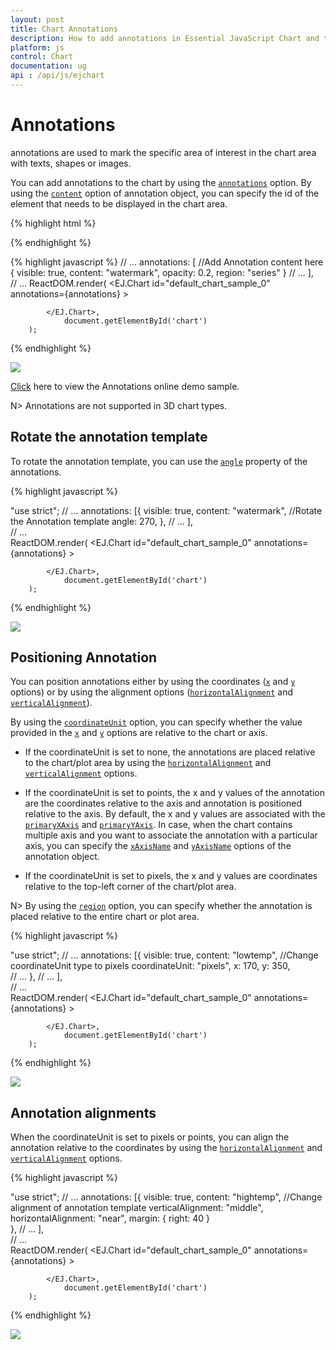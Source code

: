 ```yaml
---
layout: post
title: Chart Annotations 
description: How to add annotations in Essential JavaScript Chart and the different options available to customize its position. 
platform: js
control: Chart
documentation: ug
api : /api/js/ejchart
---
```


# Annotations

annotations are used to mark the specific area of interest in the chart area with texts, shapes or images. 

You can add annotations to the chart by using the [`annotations`](../api/ejchart#members:annotations) option. By using the [`content`](../api/ejchart#members:annotations-content) option of annotation object, you can specify the id of the element that needs to be displayed in the chart area.

{% highlight html %}

<body>
  <div id="chartcontainer"></div> 
              
  <div id= "watermark" style="font-size:100px; display:none">2014</div>
</body>

{% endhighlight %}

{% highlight javascript %}
        //  ...
        annotations: [
             //Add Annotation content here
	           { visible: true, content: "watermark", opacity: 0.2, region: "series" }
             //  ...
        ],             
        //  ...
		ReactDOM.render(
			<EJ.Chart id="default_chart_sample_0"
			annotations={annotations}
			>        
            
			</EJ.Chart>,
				document.getElementById('chart')
		);


{% endhighlight %}


![](/js/Chart/Annotations_images/Annotations_img1.png)


[Click](http://js.syncfusion.com/demos/web/#!/azure/chart/chartcustomization/annotations) here to view the Annotations online demo sample.

N> Annotations are not supported in 3D chart types.

## Rotate the annotation template

To rotate the annotation template, you can use the [`angle`](../api/ejchart#members:annotations-angle) property of the annotations. 

{% highlight javascript %}

"use strict";
        //  ...
        annotations: [{  visible: true, 
                content: "watermark", 
                //Rotate the Annotation template
                angle: 270,
              },
            //  ...
        ],             
        //  ...  
		ReactDOM.render(
			<EJ.Chart id="default_chart_sample_0"
			annotations={annotations}
			>        
            
			</EJ.Chart>,
				document.getElementById('chart')
		);


{% endhighlight %}


![](/js/Chart/Annotations_images/Annotations_img2.png)

## Positioning Annotation

You can position annotations either by using the coordinates ([`x`](../api/ejchart#members:annotations-x) and [`y`](../api/ejchart#members:annotations-y) options) or by using the alignment options ([`horizontalAlignment`](../api/ejchart#members:annotations-horizontalalignment) and [`verticalAlignment`](../api/ejchart#members:annotations-verticalalignment)).

By using the [`coordinateUnit`](../api/ejchart#members:annotations-coordinateunit) option, you can specify whether the value provided in the [`x`](../api/ejchart#members:annotations-x) and [`y`](../api/ejchart#members:annotations-y) options are relative to the chart or axis.

* If the coordinateUnit is set to none, the annotations are placed relative to the chart/plot area by using the [`horizontalAlignment`](../api/ejchart#members:annotations-horizontalalignment) and [`verticalAlignment`](../api/ejchart#members:annotations-verticalalignment) options.

* If the coordinateUnit is set to points, the x and y values of the annotation are the coordinates relative to the axis and annotation is positioned relative to the axis. By default, the x and y values are associated with the [`primaryXAxis`](../api/ejchart#members:annotations-primaryxaxis) and [`primaryYAxis`](../api/ejchart#members:annotations-primaryyaxis). In case, when the chart contains multiple axis and you want to associate the annotation with a particular axis, you can specify the [`xAxisName`](../api/ejchart#members:annotations-xaxisname) and [`yAxisName`](../api/ejchart#members:annotations-yaxisname) options of the annotation object.

* If the coordinateUnit is set to pixels, the x and y values are coordinates relative to the top-left corner of the chart/plot area.   

N> By using the [`region`](../api/ejchart#members:annotations-region) option, you can specify whether the annotation is placed relative to the entire chart or plot area.

{% highlight javascript %}

"use strict";
        //  ...
        annotations: [{  visible: true, 
                content: "lowtemp", 
                //Change coordinateUnit type to pixels
                coordinateUnit: "pixels",  x: 170, y: 350,   
                //  ...
              },
            //  ...
        ],             
        //  ...  
		ReactDOM.render(
			<EJ.Chart id="default_chart_sample_0"
			annotations={annotations}
			>        
            
			</EJ.Chart>,
				document.getElementById('chart')
		);


{% endhighlight %}


![](/js/Chart/Annotations_images/Annotations_img3.png)


## Annotation alignments

When the coordinateUnit is set to pixels or points, you can align the annotation relative to the coordinates by using the [`horizontalAlignment`](../api/ejchart#members:annotations-horizontalalignment) and [`verticalAlignment`](../api/ejchart#members:annotations-verticalalignment) options. 

{% highlight javascript %}

"use strict";
        //  ...
        annotations: [{  visible: true, 
                content: "hightemp", 
                //Change alignment of annotation template
                verticalAlignment: "middle",
                horizontalAlignment: "near",
                margin: { right: 40 }    
              },
            //  ...
        ],             
        //  ...  
		ReactDOM.render(
			<EJ.Chart id="default_chart_sample_0"
			annotations={annotations}
			>        
            
			</EJ.Chart>,
				document.getElementById('chart')
		);


{% endhighlight %}


![](/js/Chart/Annotations_images/Annotations_img4.png)
